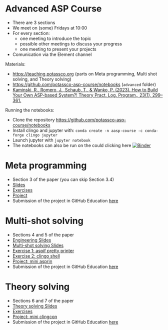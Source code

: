 # Advanced ASP Course

* There are 3 sections
* We meet on (some) Fridays at 10:00
* For every section:
  - one meeting to introduce the topic
  - possible other meetings to discuss your progress
  - one meeting to present your projects
* Comunication via the Element channel

Materials:
* https://teaching.potassco.org (parts on Meta programming, Multi shot solving, and Theory solving)
* https://github.com/potassco-asp-course/notebooks (`advanced` folder)
* [Kaminski, R., Romero, J., Schaub, T., & Wanko, P. (2023). How to Build Your Own ASP-based System?! Theory Pract. Log. Program., 23(1), 299–361.](https://arxiv.org/pdf/2008.06692.pdf)

Running the notebooks:
* Clone the repository https://github.com/potassco-asp-course/notebooks
* Install clingo and jupyter with:
  `conda create -n aasp-course -c conda-forge clingo jupyter`
* Launch jupyter with `jupyter notebook`
* The notebooks can also be run on the could clicking here [![Binder](https://mybinder.org/badge_logo.svg)](https://mybinder.org/v2/gh/potassco-asp-course/notebooks/HEAD)

# Meta programming
* Section 3 of the paper (you can skip Section 3.4)
* [Slides](https://github.com/potassco-asp-course/course/releases/download/v1.13.1/meta-encoding.pdf) 
* [Exercises](https://github.com/potassco-asp-course/notebooks/blob/master/advanced/meta-programming-exercises/meta-programming-exercises.ipynb)
* [Project](https://github.com/potassco-asp-course/notebooks/blob/master/advanced/meta-programming-project/meta-programming-project.ipynb)
* Submission of the project in GitHub Education [here](https://classroom.github.com/a/FcQWu8i3)

# Multi-shot solving
* Sections 4 and 5 of the paper
* [Engineering Slides](https://github.com/potassco-asp-course/course/releases/download/v1.21.0/controlling.pdf)
* [Multi-shot solving Slides](https://github.com/potassco-asp-course/course/releases/download/v1.21.0/msolving.pdf)
* [Exercise 1: aspif pretty printer](https://github.com/potassco-asp-course/notebooks/blob/master/advanced/multi-shot-aspif/multi-shot-aspif.ipynb)
* [Exercise 2: clingo shell](https://github.com/potassco-asp-course/notebooks/blob/master/advanced/multi-shot-shell/multi-shot-shell.ipynb)
* [Project: mini asprin](https://github.com/potassco-asp-course/notebooks/blob/master/advanced/multi-shot-mini-asprin/multi-shot-mini-asprin.ipynb)
* Submission of the project in GitHub Education [here](https://classroom.github.com/a/G6jOuOUo)

# Theory solving
* Sections 6 and 7 of the paper
* [Theory solving Slides](https://github.com/potassco-asp-course/course/releases/download/v1.21.0/tsolving.pdf)
* [Exercises](https://github.com/potassco-asp-course/notebooks/blob/master/advanced/theory-solving-exercises/theory-solving-exercises.ipynb)
* [Project: mini clingcon](https://github.com/potassco-asp-course/notebooks/blob/master/advanced/theory-solving-mini-clingcon/theory-solving-mini-clingcon.ipynb)
* Submission of the project in GitHub Education [here](https://classroom.github.com/a/A5X_0p_K)
